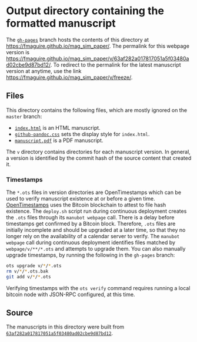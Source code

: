 # Output directory containing the formatted manuscript

The [`gh-pages`](https://github.com/fmaguire/mag_sim_paper/tree/gh-pages) branch hosts the contents of this directory at https://fmaguire.github.io/mag_sim_paper/.
The permalink for this webpage version is https://fmaguire.github.io/mag_sim_paper/v/63af282a017817051a5f03480ad02cbe9d87bd12/.
To redirect to the permalink for the latest manuscript version at anytime, use the link https://fmaguire.github.io/mag_sim_paper/v/freeze/.

## Files

This directory contains the following files, which are mostly ignored on the `master` branch:

+ [`index.html`](index.html) is an HTML manuscript.
+ [`github-pandoc.css`](github-pandoc.css) sets the display style for `index.html`.
+ [`manuscript.pdf`](manuscript.pdf) is a PDF manuscript.

The `v` directory contains directories for each manuscript version.
In general, a version is identified by the commit hash of the source content that created it.

### Timestamps

The `*.ots` files in version directories are OpenTimestamps which can be used to verify manuscript existence at or before a given time.
[OpenTimestamps](https://opentimestamps.org/) uses the Bitcoin blockchain to attest to file hash existence.
The `deploy.sh` script run during continuous deployment creates the `.ots` files through its `manubot webpage` call.
There is a delay before timestamps get confirmed by a Bitcoin block.
Therefore, `.ots` files are initially incomplete and should be upgraded at a later time, so that they no longer rely on the availability of a calendar server to verify.
The `manubot webpage` call during continuous deployment identifies files matched by `webpage/v/**/*.ots` and attempts to upgrade them.
You can also manually upgrade timestamps, by running the following in the `gh-pages` branch:

```sh
ots upgrade v/*/*.ots
rm v/*/*.ots.bak
git add v/*/*.ots
```

Verifying timestamps with the `ots verify` command requires running a local bitcoin node with JSON-RPC configured, at this time.

## Source

The manuscripts in this directory were built from
[`63af282a017817051a5f03480ad02cbe9d87bd12`](https://github.com/fmaguire/mag_sim_paper/commit/63af282a017817051a5f03480ad02cbe9d87bd12).
